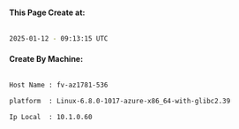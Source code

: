 
   
#### This Page Create at:

```bash

2025-01-12 - 09:13:15 UTC

```

#### Create By Machine:

```bash

Host Name : fv-az1781-536

platform  : Linux-6.8.0-1017-azure-x86_64-with-glibc2.39

Ip Local  : 10.1.0.60

```


